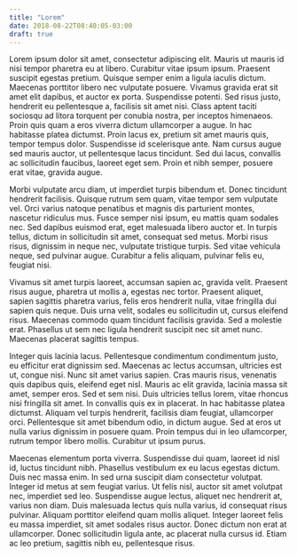 ```yaml
---
title: "Lorem"
date: 2018-08-22T08:40:05-03:00
draft: true
---
```


Lorem ipsum dolor sit amet, consectetur adipiscing elit. Mauris ut mauris 
id nisi tempor pharetra eu at 
libero. Curabitur vitae ipsum ipsum. Praesent suscipit egestas pretium. Quisque semper enim a ligula 
iaculis dictum. Maecenas porttitor libero nec vulputate posuere. Vivamus gravida erat sit amet elit 
dapibus, et auctor ex porta. Suspendisse potenti. Sed risus justo, hendrerit eu pellentesque a, facilisis 
sit amet nisi. Class aptent taciti sociosqu ad litora torquent per conubia nostra, per inceptos himenaeos. 
Proin quis quam a eros viverra dictum ullamcorper a augue. In hac habitasse platea dictumst. Proin lacus 
ex, pretium sit amet mauris quis, tempor tempus dolor. Suspendisse id scelerisque ante. Nam cursus augue 
sed mauris auctor, ut pellentesque lacus tincidunt. Sed dui lacus, convallis ac sollicitudin faucibus, 
laoreet eget sem. Proin et nibh semper, posuere erat vitae, gravida augue.

Morbi vulputate arcu diam, ut imperdiet turpis bibendum et. Donec tincidunt hendrerit facilisis. Quisque 
rutrum sem quam, vitae tempor sem vulputate vel. Orci varius natoque penatibus et magnis dis parturient 
montes, nascetur ridiculus mus. Fusce semper nisi ipsum, eu mattis quam sodales nec. Sed dapibus euismod 
erat, eget malesuada libero auctor et. In turpis tellus, dictum in sollicitudin sit amet, consequat sed 
metus. Morbi risus risus, dignissim in neque nec, vulputate tristique turpis. Sed vitae vehicula neque, 
sed pulvinar augue. Curabitur a felis aliquam, pulvinar felis eu, feugiat nisi.

Vivamus sit amet turpis laoreet, accumsan sapien ac, gravida velit. Praesent risus augue, pharetra ut 
mollis a, egestas nec tortor. Praesent aliquet, sapien sagittis pharetra varius, felis eros hendrerit 
nulla, vitae fringilla dui sapien quis neque. Duis urna velit, sodales eu sollicitudin ut, cursus eleifend 
risus. Maecenas commodo quam tincidunt facilisis gravida. Sed a molestie erat. Phasellus ut sem nec ligula 
hendrerit suscipit nec sit amet nunc. Maecenas placerat sagittis tempus.

Integer quis lacinia lacus. Pellentesque condimentum condimentum justo, eu efficitur erat dignissim sed. 
Maecenas ac lectus accumsan, ultricies est ut, congue nisi. Nunc sit amet varius sapien. Cras mauris 
risus, venenatis quis dapibus quis, eleifend eget nisl. Mauris ac elit gravida, lacinia massa sit amet, 
semper eros. Sed et sem nisi. Duis ultricies tellus lorem, vitae rhoncus nisi fringilla sit amet. In 
convallis quis ex in placerat. In hac habitasse platea dictumst. Aliquam vel turpis hendrerit, facilisis 
diam feugiat, ullamcorper orci. Pellentesque sit amet bibendum odio, in dictum augue. Sed at eros ut nulla 
varius dignissim in posuere quam. Proin tempus dui in leo ullamcorper, rutrum tempor libero mollis. 
Curabitur ut ipsum purus.

Maecenas elementum porta viverra. Suspendisse dui quam, laoreet id nisl id, luctus tincidunt nibh. 
Phasellus vestibulum ex eu lacus egestas dictum. Duis nec massa enim. In sed urna suscipit diam 
consectetur volutpat. Integer id metus at sem feugiat varius. Ut felis nisl, auctor sit amet volutpat nec, 
imperdiet sed leo. Suspendisse augue lectus, aliquet nec hendrerit at, varius non diam. Duis malesuada 
lectus quis nulla varius, id consequat risus pulvinar. Aliquam porttitor eleifend quam mollis aliquet. 
Integer laoreet felis eu massa imperdiet, sit amet sodales risus auctor. Donec dictum non erat at 
ullamcorper. Donec sollicitudin ligula ante, ac placerat nulla cursus id. Etiam ac leo pretium, sagittis 
nibh eu, pellentesque risus.
